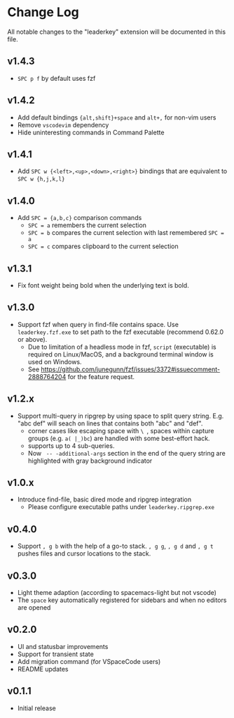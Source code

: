 # Change Log

All notable changes to the "leaderkey" extension will be documented in this
file.

## v1.4.3

- `SPC p f` by default uses fzf

## v1.4.2

- Add default bindings `{alt,shift}+space` and `alt+,` for non-vim users
- Remove `vscodevim` dependency
- Hide uninteresting commands in Command Palette

## v1.4.1

- Add `SPC w {<left>,<up>,<down>,<right>}` bindings that are equivalent to
  `SPC w {h,j,k,l}`

## v1.4.0

- Add `SPC = {a,b,c}` comparison commands
  - `SPC = a` remembers the current selection
  - `SPC = b` compares the current selection with last remembered `SPC = a`
  - `SPC = c` compares clipboard to the current selection

## v1.3.1

- Fix font weight being bold when the underlying text is bold.

## v1.3.0

- Support fzf when query in find-file contains space. Use `leaderkey.fzf.exe` to
  set path to the fzf executable (recommend 0.62.0 or above).
  - Due to limitation of a headless mode in fzf, `script` (executable) is
    required on Linux/MacOS, and a background terminal window is used on
    Windows.
  - See https://github.com/junegunn/fzf/issues/3372#issuecomment-2888764204 for
    the feature request.

## v1.2.x

- Support multi-query in ripgrep by using space to split query string. E.g. "abc
  def" will seach on lines that contains both "abc" and "def".
  - corner cases like escaping space with `\ `, spaces within capture groups
    (e.g. `a( |_)bc`) are handled with some best-effort hack.
  - supports up to 4 sub-queries.
  - Now ` -- -additional-args` section in the end of the query string are
    highlighted with gray background indicator

## v1.0.x

- Introduce find-file, basic dired mode and ripgrep integration
  - Please configure executable paths under `leaderkey.ripgrep.exe`

## v0.4.0

- Support `, g b` with the help of a go-to stack. `, g g`, `, g d` and `, g t` pushes files and cursor locations to the stack.

## v0.3.0

- Light theme adaption (according to spacemacs-light but not vscode)
- The `space` key automatically registered for sidebars and when no editors are opened

## v0.2.0

- UI and statusbar improvements
- Support for transient state
- Add migration command (for VSpaceCode users)
- README updates

## v0.1.1

- Initial release
